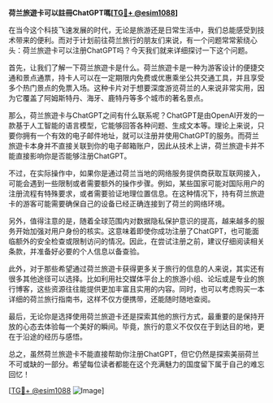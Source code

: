 **荷兰旅遊卡可以註冊ChatGPT嗎[[TG💪+ @esim1088](https://t.me/s/esim1088)]**

在当今这个科技飞速发展的时代，无论是旅游还是日常生活中，我们总能感受到技术带来的便利。而对于计划前往荷兰旅行的朋友们来说，有一个问题常常萦绕心头：荷兰旅遊卡可以注册ChatGPT吗？今天我们就来详细探讨一下这个问题。

首先，让我们了解一下荷兰旅遊卡是什么。荷兰旅遊卡是一种为游客设计的便捷交通和景点通票，持卡人可以在一定期限内免费或优惠乘坐公共交通工具，并且享受多个热门景点的免票入场。这种卡片对于想要深度游览荷兰的人来说非常实用，因为它覆盖了阿姆斯特丹、海牙、鹿特丹等多个城市的著名景点。

那么，荷兰旅遊卡与ChatGPT之间有什么联系呢？ChatGPT是由OpenAI开发的一款基于人工智能的语言模型，它能够回答各种问题、生成文本等。理论上来说，只要你拥有一个有效的电子邮件地址，就可以注册并使用ChatGPT的服务。而荷兰旅遊卡本身并不直接关联到你的电子邮箱账户，因此从技术上讲，荷兰旅遊卡并不能直接影响你是否能够注册ChatGPT。

不过，在实际操作中，如果你是通过荷兰当地的网络服务提供商获取互联网接入，可能会遇到一些限制或者需要额外的操作步骤。例如，某些国家可能对国际用户的注册流程有特殊要求，或者需要验证地理位置信息。在这种情况下，持有荷兰旅遊卡的游客可能需要确保自己的设备已经正确连接到了荷兰的网络环境。

另外，值得注意的是，随着全球范围内对数据隐私保护意识的提高，越来越多的服务开始加强对用户身份的核实。这意味着即使你成功注册了ChatGPT，也可能面临额外的安全检查或限制访问的情况。因此，在尝试注册之前，建议仔细阅读相关条款，并准备好必要的个人信息以备查验。

此外，对于那些希望通过荷兰旅遊卡获得更多关于旅行的信息的人来说，其实还有很多其他途径可以选择。比如利用社交媒体平台上的旅游小组、论坛或是专业的旅行博客，这些资源往往能提供更加丰富且实用的内容。同时，也可以考虑购买一本详细的荷兰旅行指南书，这样不仅方便携带，还能随时随地查阅。

最后，无论你是选择使用荷兰旅遊卡还是探索其他的旅行方式，最重要的是保持开放的心态去体验每一个美好的瞬间。毕竟，旅行的意义不仅仅在于到达目的地，更在于沿途的经历与感悟。

总之，虽然荷兰旅遊卡不能直接帮助你注册ChatGPT，但它仍然是探索美丽荷兰不可或缺的一部分。希望每位读者都能在这个充满魅力的国度留下属于自己的难忘回忆！

[[TG💪+ @esim1088](https://t.me/s/esim1088) ![Image](https://i.postimg.cc/4NQfJmqS/Snipaste-2025-05-13-00-14-12.png)]